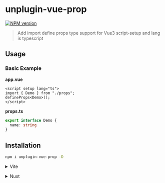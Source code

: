 # unplugin-vue-prop

[![NPM version](https://img.shields.io/npm/v/unplugin-vue-prop?color=a1b858&label=)](https://www.npmjs.com/package/unplugin-vue-prop)


> Add import define props type support for Vue3 script-setup and lang is typescript

## Usage

### Basic Example

**app.vue**

```vue
<script setup lang="ts">
import { Demo } from "./props";
defineProps<Demo>();
</script>
```

**props.ts**

```typescript
export interface Demo {
  name: string
}
```

## Installation

```bash
npm i unplugin-vue-prop -D
```

<details>
<summary>Vite</summary><br>

```ts
// vite.config.ts
import Props from 'unplugin-vue-prop'
import Vue from '@vitejs/plugin-vue'
export default defineConfig({
  plugins: [
    Vue(), 
    Props()
  ],
})
```

<br></details>

<details>
<summary>Nuxt</summary><br>

```ts
// nuxt.config.ts
export default {
  buildModules: [
    'unplugin-vue-prop/nuxt',
  ]
}
```

<br></details>

